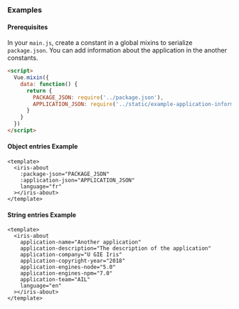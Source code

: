 ### Examples

#### Prerequisites

In your `main.js`, create a constant in a global mixins to serialize `package.json`. You can add information about the application in the another constants.

```html
<script>
  Vue.mixin({
    data: function() {
      return {
        PACKAGE_JSON: require('../package.json'),
        APPLICATION_JSON: require('../static/example-application-information.json')
      }
    }
  })
</script>
```

#### Object entries Example

```vue
<template>
  <iris-about
    :package-json="PACKAGE_JSON"
    :application-json="APPLICATION_JSON"
    language="fr"
  ></iris-about>
</template>
```

#### String entries Example

```vue
<template>
  <iris-about
    application-name="Another application"
    application-description="The description of the application"
    application-company="U GIE Iris"
    application-copyright-year="2018"
    application-engines-node="5.0"
    application-engines-npm="7.0"
    application-team="AIL"
    language="en"
  ></iris-about>
</template>
```
